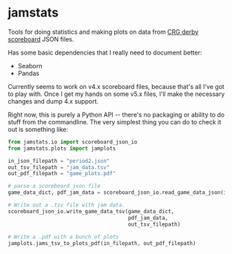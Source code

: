 # jamstats
Tools for doing statistics and making plots on data from [CRG derby scoreboard](https://github.com/rollerderby/scoreboard) JSON files.

Has some basic dependencies that I really need to document better:

* Seaborn
* Pandas

Currently seems to work on v4.x scoreboard files, because that's all I've got to play with.
Once I get my hands on some v5.x files, I'll make the necessary changes and dump 4.x support.

Right now, this is purely a Python API -- there's no packaging or ability to do stuff from the commandline.
The very simplest thing you can do to check it out is something like:

```python
from jamstats.io import scoreboard_json_io
from jamstats.plots import jamplots

in_json_filepath = "period2.json"
out_tsv_filepath = "jam_data.tsv"
out_pdf_filepath = "game_plots.pdf"

# parse a scoreboard json file
game_data_dict, pdf_jam_data = scoreboard_json_io.read_game_data_json(in_filepath)

# Write out a .tsv file with jam data.
scoreboard_json_io.write_game_data_tsv(game_data_dict,
                                       pdf_jam_data,
                                       out_tsv_filepath)
                                       
# Write a .pdf with a bunch of plots
jamplots.jams_tsv_to_plots_pdf(in_filepath, out_pdf_filepath)                                       

```

